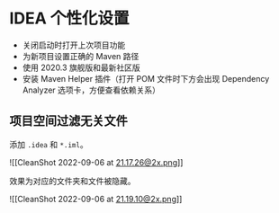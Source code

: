 # IDEA 个性化设置

- 关闭启动时打开上次项目功能
- 为新项目设置正确的 Maven 路径
- 使用 2020.3 旗舰版和最新社区版
- 安装 Maven Helper 插件（打开 POM 文件时下方会出现 Dependency Analyzer 选项卡，方便查看依赖关系）

## 项目空间过滤无关文件

添加 `.idea` 和 `*.iml`。

![[CleanShot 2022-09-06 at 21.17.26@2x.png]]

效果为对应的文件夹和文件被隐藏。

![[CleanShot 2022-09-06 at 21.19.10@2x.png]]